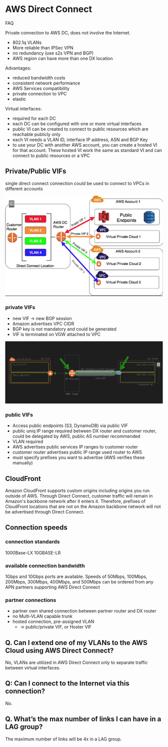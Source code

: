 # AWS Direct Connect

FAQ

Private connection to AWS DC, does not involve the Internet.

- 802.1q VLANs
- More reliable than IPSec VPN
- no redundancy (use s2s VPN and BGP)
- AWS region can have more than one DX location

Advantages:
- reduced bandwidth costs
- consistent network performance
- AWS Services compatibility
- private connection to VPC
- elastic

Virtual interfaces:
- required for each DC
- each DC can be configured with one or more virtual interfaces
- public VI can be created to connect to public resources which are reachable publicly only
- each VI needs a VLAN ID, interface IP address, ASN and BGP Key
- to use your DC with another AWS account, you can create a hosted VI for that account. These hosted VI work the same as standard VI and can connect to public resources or a VPC

## Private/Public VIFs

single direct connect connection could be used to connect to VPCs in different accounts

![alt](./images/direct-connect-vifs.png)

### private VIFs

- new VIF -> new BGP session
- Amazon advertises VPC CIDR
- BGP key is not mandatory and could be generated
- VIF is terminated on VGW attached to VPC

![alt](./images/private-vif.png)

### public VIFs

- Access public endpoints (S3, DynamoDB) via public VIF
- public uniq IP range required between DX router and customer router, could be delegated by AWS, public AS number recommended
- VLAN required
- AWS advertises public services IP ranges to customer router
- customer router advertises public IP range used router to AWS
- must specify prefixes you want to advertise (AWS verifies these manually)

## CloudFront

Amazon CloudFront supports custom origins including origins you run outside of AWS. Through Direct Connect, customer traffic will remain in Amazon's backbone network after it enters it. Therefore, prefixes of CloudFront locations that are not on the Amazon backbone network will not be advertised through Direct Connect.

## Connection speeds

### connection standards
1000Base-LX
10GBASE-LR

### available connection bandwidth
1Gbps and 10Gbps ports are available. Speeds of 50Mbps, 100Mbps, 200Mbps, 300Mbps, 400Mbps, and 500Mbps can be ordered from any APN partners supporting AWS Direct Connect

### partner connections

- partner own shared connection between partner router and DX router
- no Multi-VLAN capable trunk
- hosted connection, pre-assigned VLAN
    - -> public/private VIF, or Hoster VIF

## Q. Can I extend one of my VLANs to the AWS Cloud using AWS Direct Connect?

No, VLANs are utilized in AWS Direct Connect only to separate traffic between virtual interfaces.

## Q: Can I connect to the Internet via this connection?

No.

## Q. What’s the max number of links I can have in a LAG group?

The maximum number of links will be 4x in a LAG group.

